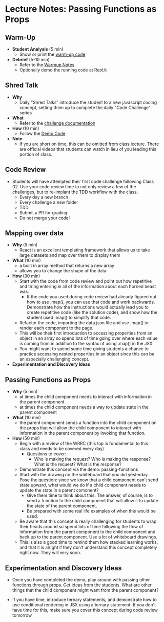 # Lecture Notes: Passing Functions as Props

## Warm-Up

- **Student Analysis** (5 min)
  - Show or print the [warm-up code](../warm-up/warm-up.md)
- **Debrief** (5-10 min)
  - Refer to the [Warmup Notes](../warm-up/NOTES.md)
  - Optionally demo the running code at Repl.it

## Shred Talk

- **Why**
  - Daily "Shred Talks" introduce the student to a new javascript coding concept, setting them up to complete the daily "Code Challenge" series
- **What**
  - Refer to the [challenge documentation](../challenges/README.md)
- **How** (10 min)
  - Follow the [Demo Code](../challenges/DEMO.md)
- **Note**
  - If you are short on time, this can be omitted from class lecture. There are official videos that students can watch in lieu of you leading this portion of class.

## Code Review

- Students will have attempted their first code challenge following Class 02. Use your code review time to not only review a few of the challenges, but to re-implant the TDD workflow with the class.
  - Every day a new branch
  - Every challenge a new folder
  - TDD
  - Submit a PR for grading
  - Do not merge your code!

## Mapping over data

- **Why** (5 min)
  - React is an excellent templating framework that allows us to take large datasets and map over them to display them
- **What** (10 min)
  - a built in array method that returns a new array
  - allows you to change the shape of the data
- **How** (30 min)
  - Start with the code from code review and point out how repetitive and tiring entering in all of the information about each horned beast was.
    - If the code you used during code review had already figured out how to use .map(), you can use that code and work backwards. Demonstrate how the instructions would actually lead you to create repetitive code (like the solution code), and show how the student used .map() to simplify that code.
  - Refactor the code, importing the data.json file and use .map() to render each component to the page.
  - This will be their first introduction to accessing properties from an object in an array so spend lots of time going over where each value is coming from in addition to the syntax of using .map() in the JSX.
  - You might want to spend some time giving students a chance to practice accessing nested properties in an object since this can be an especially challenging concept.
- **Experimentation and Discovery Ideas**

## Passing Functions as Props

- **Why** (5 min)
  - at times the child component needs to interact with information in the parent component
  - at times the child component needs a way to update state in the parent component
- **What** (10 min)
  - the parent component sends a function into the child component on the props that will allow the child component to interact with information in the parent component by invoking that function.
- **How** (50 min)
  - Begin with a review of the WRRC (this top is fundamental to this class and needs to be covered every day)
    - Questions to cover:
      - Who is making the request? Who is making the response? What is the request? What is the response?
  - Demonstrate this concept via the demo: passing-functions
  - Start with the drawing on the whiteboard that you did yesterday. Pose the question: since we know that a child component can't send state upward, what would we do if a child component needs to update the state in a parent comonent?
    - Give them time to think about this. The answer, of course, is to send a function to the child component that will allow it to update the state of the parent component.
    - Be prepared with some real life examples of when this would be used.
  - Be aware that this concept is really challenging for students to wrap their heads around so spend lots of time following the flow of information from the parent component to the child component and back up to the parent component. Use a lot of whiteboard drawings.
  - This is also a good time to remind them how stacked learning works, and that it is alright if they don't understand this concept completely right now. They will very soon.

## Experimentation and Discovery Ideas

- Once you have completed the demo, play around with passing other functions through props. Get ideas from the students. What are other things that the child component might want from the parent component?

- If you have time, introduce ternary statements, and demonstrate how to use conditional rendering in JSX using a ternary statement. If you don't have time for this, make sure you cover this concept during code review tomorrow
